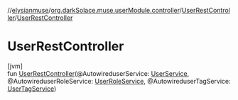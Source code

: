 //[elysianmuse](../../../index.md)/[org.darkSolace.muse.userModule.controller](../index.md)/[UserRestController](index.md)/[UserRestController](-user-rest-controller.md)

# UserRestController

[jvm]\
fun [UserRestController](-user-rest-controller.md)(@AutowireduserService: [UserService](../../org.darkSolace.muse.userModule.service/-user-service/index.md), @AutowireduserRoleService: [UserRoleService](../../org.darkSolace.muse.userModule.service/-user-role-service/index.md), @AutowireduserTagService: [UserTagService](../../org.darkSolace.muse.userModule.service/-user-tag-service/index.md))
